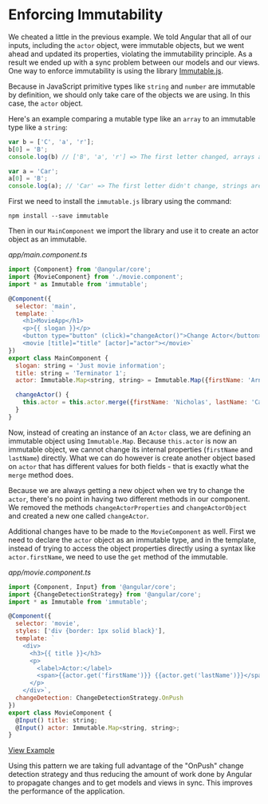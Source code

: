 # Enforcing Immutability

We cheated a little in the previous example. We told Angular that all of our inputs, including the `actor` object, were immutable objects, but we went ahead and updated its properties, violating the immutability principle. As a result we ended up with a sync problem between our models and our views. One way to enforce immutability is using the library [Immutable.js](https://facebook.github.io/immutable-js/).

Because in JavaScript primitive types like `string` and `number` are immutable by definition, we should only take care of the objects we are using. In this case, the `actor` object.

Here's an example comparing a mutable type like an `array` to an immutable type like a `string`:

```javascript
var b = ['C', 'a', 'r'];
b[0] = 'B';
console.log(b) // ['B', 'a', 'r'] => The first letter changed, arrays are mutable

var a = 'Car';
a[0] = 'B';
console.log(a); // 'Car' => The first letter didn't change, strings are immutable
```

First we need to install the `immutable.js` library using the command:

```
npm install --save immutable
```

Then in our `MainComponent` we import the library and use it to create an actor object as an immutable.

_app/main.component.ts_
```javascript
import {Component} from '@angular/core';
import {MovieComponent} from './movie.component';
import * as Immutable from 'immutable';

@Component({
  selector: 'main',
  template: `
    <h1>MovieApp</h1>
    <p>{{ slogan }}</p>
    <button type="button" (click)="changeActor()">Change Actor</button>
    <movie [title]="title" [actor]="actor"></movie>`
})
export class MainComponent {
  slogan: string = 'Just movie information';
  title: string = 'Terminator 1';
  actor: Immutable.Map<string, string> = Immutable.Map({firstName: 'Arnold', lastName: 'Schwarzenegger'});

  changeActor() {
    this.actor = this.actor.merge({firstName: 'Nicholas', lastName: 'Cage'});
  }
}
```

Now, instead of creating an instance of an `Actor` class, we are defining an immutable object using `Immutable.Map`. Because `this.actor` is now an immutable object, we cannot change its internal properties (`firstName` and `lastName`) directly. What we can do however is create another object based on `actor` that has different values for both fields - that is exactly what the `merge` method does.

Because we are always getting a new object when we try to change the `actor`, there's no point in having two different methods in our component. We removed the methods `changeActorProperties` and `changeActorObject` and created a new one called `changeActor`.

Additional changes have to be made to the `MovieComponent` as well. First we need to declare the `actor` object as an immutable type, and in the template, instead of trying to access the object properties directly using a syntax like `actor.firstName`, we need to use the `get` method of the immutable.

_app/movie.component.ts_
```javascript
import {Component, Input} from '@angular/core';
import {ChangeDetectionStrategy} from '@angular/core';
import * as Immutable from 'immutable';

@Component({
  selector: 'movie',
  styles: ['div {border: 1px solid black}'],
  template: `
    <div>
      <h3>{{ title }}</h3>
      <p>
        <label>Actor:</label>
        <span>{{actor.get('firstName')}} {{actor.get('lastName')}}</span>
      </p>
    </div>`,
  changeDetection: ChangeDetectionStrategy.OnPush
})
export class MovieComponent {
  @Input() title: string;
  @Input() actor: Immutable.Map<string, string>;
}
```

[View Example](http://plnkr.co/edit/MCMgTQTpYFkML7i7FWIH?p=preview)

Using this pattern we are taking full advantage of the "OnPush" change detection strategy and thus reducing the amount of work done by Angular to propagate changes and to get models and views in sync. This improves the performance of the application.
